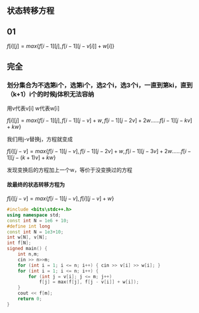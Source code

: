 ## 状态转移方程

## 01
$f[i][j] = max\{f[i-1][j],f[i-1][j-v[i]]+w[i]\}$

## 完全

### 划分集合为不选第i个，选第i个，选2个i，选3个i，一直到第ki，直到（k+1）i个的时候j体积无法容纳
用v代表v[i]
w代表w[i]

$f[i][j] = max\{f[i-1][j],f[i-1][j-v]+w,f[i-1][j-2v]+2w......f[i-1][j-kv]+kw\}$

我们用j-v替换j，方程就变成

$f[i][j-v] = max\{f[i-1][j-v],f[i-1][j-2v]+w,f[i-1][j-3v]+2w......f[i-1][j-(k+1)v]+kw\}$

发现变换后的方程加上一个w，等价于没变换过的方程

#### 故最终的状态转移方程为
$f[i][j-v] = max\{f[i-1][j-v],f[i][j-v]+w\}$


```cpp
#include <bits\stdc++.h>
using namespace std;
const int N = 1e6 + 10;
#define int long 
const int N = 1e3+10;
int w[N], v[N];
int f[N];
signed main() {
	int n,m;
	cin >> n>>m;
	for (int i = 1; i <= n; i++) { cin >> v[i] >> w[i]; }
	for (int i = 1; i <= n; i++) {
		for (int j = v[i]; j <= m; j++)
			f[j] = max(f[j], f[j - v[i]] + w[i]);
	}
	cout << f[m];
	return 0;
}
```